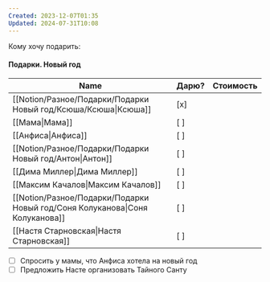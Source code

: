 ```yaml
---
Created: 2023-12-07T01:35
Updated: 2024-07-31T10:08
---
```

Кому хочу подарить:
#### Подарки. Новый год
|Name|Дарю?|Стоимость|
|---|---|---|
|[[Notion/Разное/Подарки/Подарки Новый год/Ксюша/Ксюша\|Ксюша]]|[x]||
|[[Мама\|Мама]]|[ ]||
|[[Анфиса\|Анфиса]]|[ ]||
|[[Notion/Разное/Подарки/Подарки Новый год/Антон\|Антон]]|[ ]||
|[[Дима Миллер\|Дима Миллер]]|[ ]||
|[[Максим Качалов\|Максим Качалов]]|[ ]||
|[[Notion/Разное/Подарки/Подарки Новый год/Соня Колуканова\|Соня Колуканова]]|[ ]||
|[[Настя Старновская\|Настя Старновская]]|[ ]||
  
  
- [ ] Спросить у мамы, что Анфиса хотела на новый год
- [ ] Предложить Насте организовать Тайного Санту